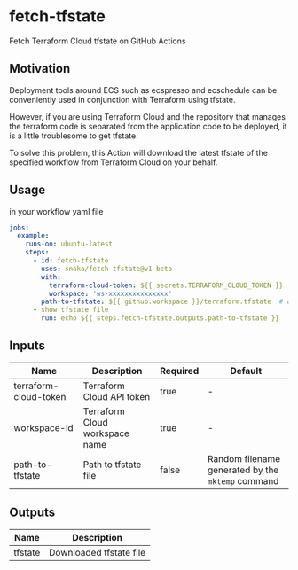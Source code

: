 # fetch-tfstate

Fetch Terraform Cloud tfstate on GitHub Actions

## Motivation

Deployment tools around ECS such as ecspresso and ecschedule can be conveniently used in conjunction with Terraform using tfstate.

However, if you are using Terraform Cloud and the repository that manages the terraform code is separated from the application code to be deployed, it is a little troublesome to get tfstate.

To solve this problem, this Action will download the latest tfstate of the specified workflow from Terraform Cloud on your behalf.

## Usage

in your workflow yaml file

```yaml
jobs:
  example:
    runs-on: ubuntu-latest
    steps:
      - id: fetch-tfstate
        uses: snaka/fetch-tfstate@v1-beta
        with:
          terraform-cloud-token: ${{ secrets.TERRAFORM_CLOUD_TOKEN }}
          workspace: 'ws-xxxxxxxxxxxxxxx'
        path-to-tfstate: ${{ github.workspace }}/terraform.tfstate  # optional
      - show tfstate file
        run: echo ${{ steps.fetch-tfstate.outputs.path-to-tfstate }}
```

## Inputs

| Name                  | Description                    | Required | Default                                           |
| --------------------- | ------------------------------ | -------- | ------------------------------------------------- |
| terraform-cloud-token | Terraform Cloud API token      | true     | -                                                 |
| workspace-id          | Terraform Cloud workspace name | true     | -                                                 |
| path-to-tfstate       | Path to tfstate file           | false    | Random filename generated by the `mktemp` command |

## Outputs

| Name    | Description             |
| ------- | ----------------------- |
| tfstate | Downloaded tfstate file |
